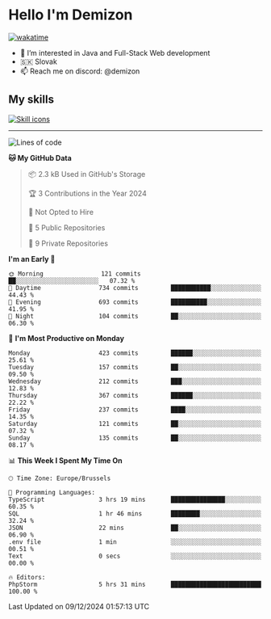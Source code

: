 # Hello I'm Demizon
[![wakatime](https://wakatime.com/badge/user/6ad1949f-d6d7-44f9-9eee-c35e54cc499b.svg)](https://wakatime.com/@6ad1949f-d6d7-44f9-9eee-c35e54cc499b)
- 👀 I’m interested in Java and Full-Stack Web development
- 🇸🇰 Slovak
- 📫 Reach me on discord: @demizon

## My skills
[![Skill icons](https://skillicons.dev/icons?i=java,js,ts,html,css,react,nextjs,tailwind,supabase,py,git,docker,linux,mysql,postgres,mongo&theme=dark)](https://github.com/Demizon3433)

---

<!--START_SECTION:waka-->
![Lines of code](https://img.shields.io/badge/From%20Hello%20World%20I%27ve%20Written-477.4%20thousand%20lines%20of%20code-blue)

**🐱 My GitHub Data** 

> 📦 2.3 kB Used in GitHub's Storage 
 > 
> 🏆 3 Contributions in the Year 2024
 > 
> 🚫 Not Opted to Hire
 > 
> 📜 5 Public Repositories 
 > 
> 🔑 9 Private Repositories 
 > 
**I'm an Early 🐤** 

```text
🌞 Morning                121 commits         ██░░░░░░░░░░░░░░░░░░░░░░░   07.32 % 
🌆 Daytime                734 commits         ███████████░░░░░░░░░░░░░░   44.43 % 
🌃 Evening                693 commits         ██████████░░░░░░░░░░░░░░░   41.95 % 
🌙 Night                  104 commits         ██░░░░░░░░░░░░░░░░░░░░░░░   06.30 % 
```
📅 **I'm Most Productive on Monday** 

```text
Monday                   423 commits         ██████░░░░░░░░░░░░░░░░░░░   25.61 % 
Tuesday                  157 commits         ██░░░░░░░░░░░░░░░░░░░░░░░   09.50 % 
Wednesday                212 commits         ███░░░░░░░░░░░░░░░░░░░░░░   12.83 % 
Thursday                 367 commits         ██████░░░░░░░░░░░░░░░░░░░   22.22 % 
Friday                   237 commits         ████░░░░░░░░░░░░░░░░░░░░░   14.35 % 
Saturday                 121 commits         ██░░░░░░░░░░░░░░░░░░░░░░░   07.32 % 
Sunday                   135 commits         ██░░░░░░░░░░░░░░░░░░░░░░░   08.17 % 
```


📊 **This Week I Spent My Time On** 

```text
🕑︎ Time Zone: Europe/Brussels

💬 Programming Languages: 
TypeScript               3 hrs 19 mins       ███████████████░░░░░░░░░░   60.35 % 
SQL                      1 hr 46 mins        ████████░░░░░░░░░░░░░░░░░   32.24 % 
JSON                     22 mins             ██░░░░░░░░░░░░░░░░░░░░░░░   06.90 % 
.env file                1 min               ░░░░░░░░░░░░░░░░░░░░░░░░░   00.51 % 
Text                     0 secs              ░░░░░░░░░░░░░░░░░░░░░░░░░   00.00 % 

🔥 Editors: 
PhpStorm                 5 hrs 31 mins       █████████████████████████   100.00 % 
```


 Last Updated on 09/12/2024 01:57:13 UTC
<!--END_SECTION:waka-->
